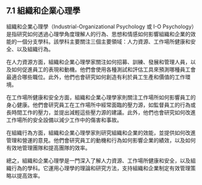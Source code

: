 ## 7.1 組織和企業心理學

組織和企業心理學（Industrial-Organizational Psychology 或 I-O Psychology）是指研究如何透過心理學角度理解人的行為、思想和情感如何影響組織和企業的效能的一個分支學科。該學科主要關注三個主要領域：人力資源、工作場所健康和安全、以及組織行為。

在人力資源方面，組織和企業心理學家關注如何招募、訓練、發展和管理人員，以及如何促進員工的表現和動機。他們會使用各種測試和評估工具來預測哪種員工會最適合哪些職位。此外，他們也會研究如何創造有利於員工生產和價值的工作環境。

在工作場所健康和安全方面，組織和企業心理學家則關注工作場所如何影響員工的身心健康。他們會研究員工在工作場所中經常面臨的壓力源，如監督員工的行為或長時間工作的壓力，並提出減輕這些壓力源的建議。此外，他們也會研究如何改進工作場所的安全設備以減少工作中的傷害和事故。

在組織行為方面，組織和企業心理學家則研究組織和企業的效能，並提供如何改進管理和營運的意見。他們會研究員工的動機和行為如何影響企業的績效，以及如何有效地管理團隊和提高團隊的效率。

總之，組織和企業心理學是一門深入了解人力資源、工作場所健康和安全，以及組織行為的學科。它運用心理學的理論和研究方法，支持組織和企業制定有效管理策略以提高效率。